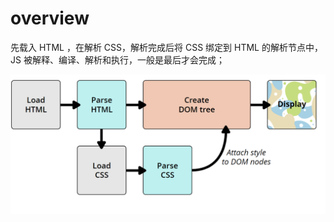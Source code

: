 # overview

先载入 HTML ，在解析 CSS，解析完成后将 CSS 绑定到 HTML 的解析节点中，JS 被解释、编译、解析和执行，一般是最后才会完成；

![dom 渲染](css_dom.png)
